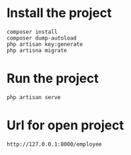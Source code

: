 # Install the project

```
composer install
composer dump-autoload
php artisan key:generate
php artisna migrate
```
# Run the project

```
php artisan serve
```

# Url for open project
```
http://127.0.0.1:8000/employee
```

